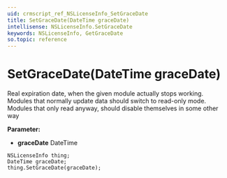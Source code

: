 ```yaml
---
uid: crmscript_ref_NSLicenseInfo_SetGraceDate
title: SetGraceDate(DateTime graceDate)
intellisense: NSLicenseInfo.SetGraceDate
keywords: NSLicenseInfo, GetGraceDate
so.topic: reference
---
```


# SetGraceDate(DateTime graceDate)

Real expiration date, when the given module actually stops working. Modules that normally update data should switch to read-only mode. Modules that only read anyway, should disable themselves in some other way

**Parameter:** 
* **graceDate** DateTime

```crmscript
NSLicenseInfo thing;
DateTime graceDate;
thing.SetGraceDate(graceDate);
```

